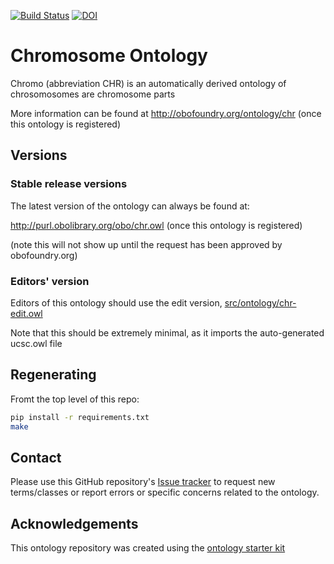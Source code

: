 [![Build Status](https://travis-ci.org/monarch-initiative/monochrom.svg?branch=master)](https://travis-ci.org/monarch-initiative/monochrom)
[![DOI](https://zenodo.org/badge/13996/monarch-initiative/monochrom.svg)](https://zenodo.org/badge/latestdoi/13996/monarch-initiative/monochrom)

# Chromosome Ontology

Chromo (abbreviation CHR) is an automatically derived ontology of chrosomosomes are chromosome parts

More information can be found at http://obofoundry.org/ontology/chr (once this ontology is registered)

## Versions

### Stable release versions

The latest version of the ontology can always be found at:

http://purl.obolibrary.org/obo/chr.owl  (once this ontology is registered)

(note this will not show up until the request has been approved by obofoundry.org)

### Editors' version

Editors of this ontology should use the edit version, [src/ontology/chr-edit.owl](src/ontology/chr-edit.owl)

Note that this should be extremely minimal, as it imports the auto-generated ucsc.owl file

## Regenerating

Fromt the top level of this repo:

```bash
pip install -r requirements.txt
make
```

## Contact

Please use this GitHub repository's [Issue tracker](https://github.com/monarch-initiative/monochrom/issues) to request new terms/classes or report errors or specific concerns related to the ontology.

## Acknowledgements

This ontology repository was created using the [ontology starter kit](https://github.com/INCATools/ontology-starter-kit)
